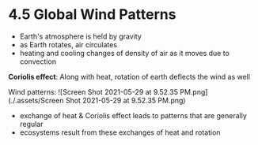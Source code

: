 # 4.5 Global Wind Patterns

- Earth's atmosphere is held by gravity
- as Earth rotates, air circulates
- heating and cooling changes of density of air as it moves due to convection

**Coriolis effect**: Along with heat, rotation of earth deflects the wind as well

Wind patterns:
![Screen Shot 2021-05-29 at 9.52.35 PM.png](./.assets/Screen Shot 2021-05-29 at 9.52.35 PM.png)
- exchange of heat & Coriolis effect leads to patterns that are generally regular
- ecosystems result from these exchanges of heat and rotation

